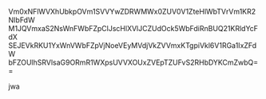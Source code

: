 Vm0xNFlWVXhUbkpOVm1SVVYwZDRWMWx0ZUV0V1ZteHlWbTVrVm1KR2NIbFdW
M1JQVmxaS2NsWnFWbFZpClJscHlXVlJCZUdOck5WbFdiRnBUQ21KRldYcFdX
SEJEVkRKU1YxWnVWbFZpVjNoeVEyMVdjVkZVVmxKTgpiVkl6V1RGa1IxZFdW
bFZOUlhSRVlsaG9ORmR1WXpsUVVXOUxZVEpTZUFvS2RHbDYKCmZwbQ==

jwa